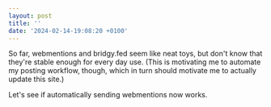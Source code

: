 ```yaml
---
layout: post
title: ''
date: '2024-02-14-19:08:20 +0100'
---
```

So far, webmentions and bridgy.fed seem like neat toys, but don't know that they're stable enough for every day use. (This is motivating me to automate my posting workflow, though, which in turn should motivate me to actually update this site.)

Let's see if automatically sending webmentions now works.